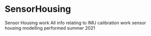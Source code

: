 # SensorHousing
Sensor Housing work 
All info relating to IMU calibration work sensor housing modelling performed summer 2021
